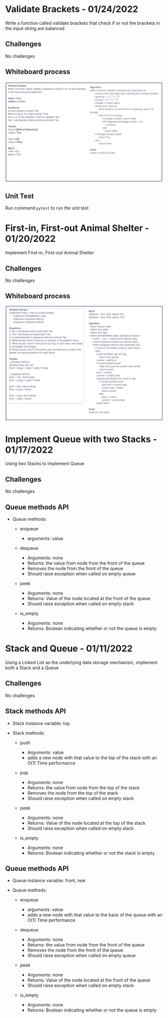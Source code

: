 # Validate Brackets - 01/24/2022

Write a function called validate brackets that check if or not the brackets in the input string are balanced

## Challenges

No challenges

## Whiteboard process

![Validate Brackets](validate_brackets.png)

## Unit Test

Run command `pytest` to run the unit test

# First-in, First-out Animal Shelter - 01/20/2022

Implement First-in, First-out Animal Shelter

## Challenges

No challenges

## Whiteboard process

![Animal Shelter](animal_shelter.png)

# Implement Queue with two Stacks - 01/17/2022

Using two Stacks to implement Queue

## Challenges

No challenges

## Queue methods API

- Queue methods:

  - enqueue

    - arguments: value

  - dequeue

    - Arguments: none
    - Returns: the value from node from the front of the queue
    - Removes the node from the front of the queue
    - Should raise exception when called on empty queue

  - peek

    - Arguments: none
    - Returns: Value of the node located at the front of the queue
    - Should raise exception when called on empty stack

  - is_empty
    - Arguments: none
    - Returns: Boolean indicating whether or not the queue is empty

# Stack and Queue - 01/11/2022

Using a Linked List as the underlying data storage mechanism, implement both a Stack and a Queue

## Challenges

No challenges

## Stack methods API

- Stack instance variable: top
- Stack methods:

  - push

    - Arguments: value
    - adds a new node with that value to the top of the stack with an O(1) Time performance

  - pop

    - Arguments: none
    - Returns: the value from node from the top of the stack
    - Removes the node from the top of the stack
    - Should raise exception when called on empty stack

  - peek

    - Arguments: none
    - Returns: Value of the node located at the top of the stack
    - Should raise exception when called on empty stack

  - is_empty
    - Arguments: none
    - Returns: Boolean indicating whether or not the stack is empty

## Queue methods API

- Queue instance variable: front, rear
- Queue methods:

  - enqueue

    - arguments: value
    - adds a new node with that value to the back of the queue with an O(1) Time performance

  - dequeue

    - Arguments: none
    - Returns: the value from node from the front of the queue
    - Removes the node from the front of the queue
    - Should raise exception when called on empty queue

  - peek

    - Arguments: none
    - Returns: Value of the node located at the front of the queue
    - Should raise exception when called on empty stack

  - is_empty
    - Arguments: none
    - Returns: Boolean indicating whether or not the queue is empty
